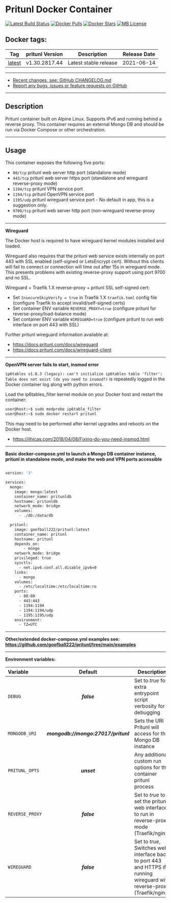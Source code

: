 # Pritunl Docker Container

[![Latest Build Status](https://github.com/goofball222/pritunl/actions/workflows/build-latest.yml/badge.svg)](https://github.com/goofball222/pritunl/actions/workflows/build-latest.yml) [![Docker Pulls](https://img.shields.io/docker/pulls/goofball222/pritunl.svg)](https://hub.docker.com/r/goofball222/pritunl/) [![Docker Stars](https://img.shields.io/docker/stars/goofball222/pritunl.svg)](https://hub.docker.com/r/goofball222/pritunl/) [![MB License](https://images.microbadger.com/badges/license/goofball222/pritunl.svg)](https://microbadger.com/images/goofball222/pritunl)

## Docker tags:
| Tag | pritunl Version | Description | Release Date |
| --- | :---: | --- | :---: |
| [latest](https://github.com/goofball222/pritunl/blob/main/stable/Dockerfile) | v1.30.2817.44 | Latest stable release | 2021-06-14 |

---

* [Recent changes, see: GitHub CHANGELOG.md](https://github.com/goofball222/pritunl/blob/main/CHANGELOG.md)
* [Report any bugs, issues or feature requests on GitHub](https://github.com/goofball222/pritunl/issues)

---

## Description

Pritunl container built on Alpine Linux. Supports IPv6 and running behind a reverse proxy. This container requires an external Mongo DB and should be run via Docker Compose or other orchestration.

---

## Usage

This container exposes the following five ports:
* `80/tcp` pritunl web server http port (standalone mode)
* `443/tcp` pritunl web server https port (standalone and wireguard reverse-proxy mode)
* `1194/tcp` pritunl VPN service port
* `1194/tcp` pritunl OpenVPN service port
* `1195/udp` pritunl wireguard service port - No default in app, this is a suggestion only.
* `9700/tcp` pritunl web server http port (non-wireguard reverse-proxy mode)

---

**Wireguard**

The Docker host is required to have wireguard kernel modules installed and loaded.

Wireguard also requires that the pritunl web service exists internally on port 443 with SSL enabled (self-signed or LetsEncrypt cert). Without this clients will fail to connect or connection will time out after 15s in wireguard mode. This presents problems with existing reverse-proxy support using port 9700 and no SSL.

Wireguard + Traefik 1.X reverse-proxy + pritunl SSL self-signed cert:
* Set `InsecureSkipVerify = true` in Traefik 1.X `traefik.toml` config file (configure Traefik to accept invalid/self-signed certs)
* Set container ENV variable `REVERSE_PROXY=true` (configure pritunl for reverse-proxy/load-balance mode)
* Set container ENV variable `WIREGUARD=true` (configure pritunl to run web interface on port 443 with SSL)

Further pritunl wireguard information available at:
* https://docs.pritunl.com/docs/wireguard
* https://docs.pritunl.com/docs/wireguard-client

---

**OpenVPN server fails to start, insmod error**

`ip6tables v1.8.3 (legacy): can't initialize ip6tables table 'filter': Table does not exist (do you need to insmod?)` is repeatedly logged in the Docker container log along with python errors.

Load the ip6tables_filter kernel module on your Docker host and restart the container:

```bash
user@host:~$ sudo modprobe ip6table_filter
user@host:~$ sudo docker restart pritunl
```

This may need to be performed after kernel upgrades and reboots on the Docker host.
* https://ilhicas.com/2018/04/08/Fixing-do-you-need-insmod.html

---

**Basic docker-compose.yml to launch a Mongo DB container instance, pritunl in standalone mode, and make the web and VPN ports accessible**

```bash

version: '3'

services:
  mongo:
    image: mongo:latest
    container_name: pritunldb
    hostname: pritunldb
    network_mode: bridge
    volumes:
      - ./db:/data/db

  pritunl:
    image: goofball222/pritunl:latest
    container_name: pritunl
    hostname: pritunl
    depends_on:
        - mongo
    network_mode: bridge
    privileged: true
    sysctls:
      - net.ipv6.conf.all.disable_ipv6=0
    links:
      - mongo
    volumes:
      - /etc/localtime:/etc/localtime:ro
    ports:
      - 80:80
      - 443:443
      - 1194:1194
      - 1194:1194/udp
      - 1195:1195/udp
    environment:
      - TZ=UTC

```

---

**Other/extended docker-compose.yml examples see: https://github.com/goofball222/pritunl/tree/main/examples**

---

**Environment variables:**

| Variable | Default | Description |
| :--- | :---: | --- |
| `DEBUG` | ***false*** | Set to *true* for extra entrypoint script verbosity for debugging |
| `MONGODB_URI` | ***mongodb://mongo:27017/pritunl*** | Sets the URI Pritunl will access for the Mongo DB instance |
| `PRITUNL_OPTS` | ***unset*** | Any additional custom run options for the container pritunl process
| `REVERSE_PROXY` | ***false*** | Set to *true* to set the pritunl web interface to run in reverse-proxy mode (Traefik/nginx) |
| `WIREGUARD` | ***false*** | Set to *true*, Switches web interface back to port 443 and HTTPS if running wireguard with reverse-proxy (Traefik/nginx) |

[//]: # (Licensed under the Apache 2.0 license)
[//]: # (Copyright 2018 The Goofball - goofball222@gmail.com)
